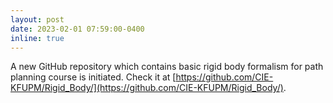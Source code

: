 ```yaml
---
layout: post
date: 2023-02-01 07:59:00-0400
inline: true
---
```


A new GitHub repository which contains basic rigid body formalism for path planning course is initiated.
Check it at [https://github.com/CIE-KFUPM/Rigid_Body/](https://github.com/CIE-KFUPM/Rigid_Body/).